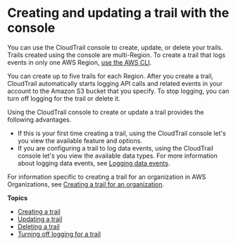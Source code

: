 # Creating and updating a trail with the console<a name="cloudtrail-create-and-update-a-trail-by-using-the-console"></a>

You can use the CloudTrail console to create, update, or delete your trails\. Trails created using the console are multi\-Region\. To create a trail that logs events in only one AWS Region, [use the AWS CLI](cloudtrail-create-and-update-a-trail-by-using-the-aws-cli-create-trail.md#cloudtrail-create-and-update-a-trail-by-using-the-aws-cli-examples-single)\.

You can create up to five trails for each Region\. After you create a trail, CloudTrail automatically starts logging API calls and related events in your account to the Amazon S3 bucket that you specify\. To stop logging, you can turn off logging for the trail or delete it\.

Using the CloudTrail console to create or update a trail provides the following advantages\.
+ If this is your first time creating a trail, using the CloudTrail console let's you view the available feature and options\.
+ If you are configuring a trail to log data events, using the CloudTrail console let's you view the available data types\. For more information about logging data events, see [Logging data events](logging-data-events-with-cloudtrail.md)\.

For information specific to creating a trail for an organization in AWS Organizations, see [Creating a trail for an organization](creating-trail-organization.md)\.

**Topics**
+ [Creating a trail](cloudtrail-create-a-trail-using-the-console-first-time.md)
+ [Updating a trail](cloudtrail-update-a-trail-console.md)
+ [Deleting a trail](cloudtrail-delete-trails-console.md)
+ [Turning off logging for a trail](cloudtrail-turning-off-logging.md)